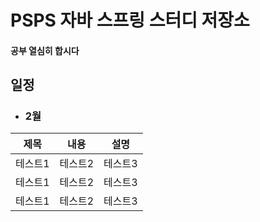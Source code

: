 # PSPS 자바 스프링 스터디 저장소

#### 공부 열심히 합시다

## 일정
- ### 2월
|제목|내용|설명|
|------|---|---|
|테스트1|테스트2|테스트3|
|테스트1|테스트2|테스트3|
|테스트1|테스트2|테스트3|
